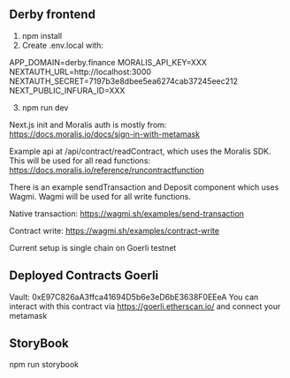 ## Derby frontend

1. npm install
2. Create .env.local with:

APP_DOMAIN=derby.finance
MORALIS_API_KEY=XXX
NEXTAUTH_URL=http://localhost:3000
NEXTAUTH_SECRET=7197b3e8dbee5ea6274cab37245eec212
NEXT_PUBLIC_INFURA_ID=XXX

3. npm run dev

Next.js init and Moralis auth is mostly from:
https://docs.moralis.io/docs/sign-in-with-metamask

Example api at /api/contract/readContract, which uses the Moralis SDK. This will be used for all read functions:
https://docs.moralis.io/reference/runcontractfunction

There is an example sendTransaction and Deposit component which uses Wagmi. Wagmi will be used for all write functions.

Native transaction:
https://wagmi.sh/examples/send-transaction

Contract write:
https://wagmi.sh/examples/contract-write

Current setup is single chain on Goerli testnet

## Deployed Contracts Goerli

Vault:
0xE97C826aA3ffca41694D5b6e3eD6bE3638F0EEeA
You can interact with this contract via https://goerli.etherscan.io/ and connect your metamask


## StoryBook
npm run storybook